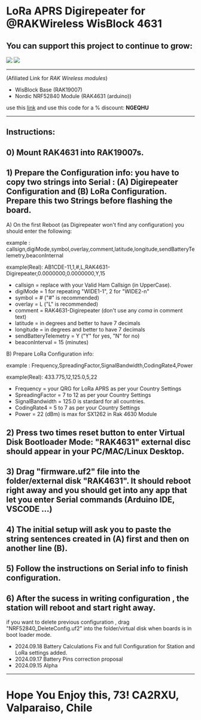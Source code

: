 # LoRa APRS Digirepeater for @RAKWireless WisBlock 4631

## You can support this project to continue to grow:

[<img src="https://github.com/richonguzman/LoRa_APRS_Tracker/blob/main/images/github-sponsors.png">](https://github.com/sponsors/richonguzman)     [<img src="https://github.com/richonguzman/LoRa_APRS_Tracker/blob/main/images/paypalme.png">](http://paypal.me/richonguzman)


____________________________________________________

(Afiliated Link for _RAK Wireless modules_)
- WisBlock Base (RAK19007)
- Nordic NRF52840 Module (RAK4631 (arduino))


use this [link](https://url887.kickbooster.me/ls/click?upn=u001.rQqRChuldMyo9N3mcAI-2Bf2HF4aYB25xf7FmEbkTD-2BJPmW97aq6-2B-2FsJ-2Bmlj5qFSiRdEpe_HprRZeuCAf4z5NFKRFYVqVTXOS-2BXsX0r3A0LUEEvoKoVT4iXCw6WQzI4ENLL8PaHnA5P-2FfDxuqrI3BcZFumGrXLnv2loo9gjcgIq9nFjxNVnpvRELoEngdGoZ2c6LLp9d5dG2XTKk392BOczHQ4-2FI0zKhFh-2Bb0WE4jPKmIqiFNgFcgzMUX7xZbXw0clvgX1O73KOkJ8DxmsiqLmjWPqedJyfiYfDYsb-2Bcnj6SBY-2FQluqo3JG-2BszK7JDHe-2BUxc-2FjfIDyALruYuOxxrU0z4dO0-2Fw-3D-3D) and use this code for a % discount: **NGEQHU**

____________________________________________________


## Instructions:

## 0) Mount RAK4631 into RAK19007s.

## 1) Prepare the Configuration info: you have to copy two strings into __Serial__ : (A) Digirepeater Configuration and (B) LoRa Configuration. Prepare this two Strings before flashing the board.

A) On the first Reboot (as Digirepeater won't find any configuration) you should enter the following:

example      : callsign,digiMode,symbol,overlay,comment,latitude,longitude,sendBatteryTelemetry,beaconInternal

example(Real): AB1CDE-11,1,#,L,RAK4631-Digirepeater,0.0000000,0.0000000,Y,15


- callsign             = replace with your Valid Ham Callsign (in UpperCase).
- digiMode             = 1 for repeating "WIDE1-1", 2 for "WIDE2-n"
- symbol               = # ("#" is recommended)
- overlay              = L ("L" is recommended)
- comment              = RAK4631-Digirepeater (don't use any *coma* in comment text)
- latitude             = in degrees and better to have 7 decimals
- longitude            = in degrees and better to have 7 decimals
- sendBatteryTelemetry = Y ("Y" for yes, "N" for no)
- beaconInterval       = 15 (minutes)

B) Prepare LoRa Configuration info:

example      : Frequency,SpreadingFactor,SignalBandwidth,CodingRate4,Power

example(Real): 433.775,12,125.0,5,22

- Frequency       = your QRG for LoRa APRS as per your Country Settings
- SpreadingFactor = 7 to 12 as per your Country Settings
- SignalBandwidth = 125.0 is stardard for all countries.
- CodingRate4     = 5 to 7 as per your Country Settings
- Power           = 22 (dBm) is max for SX1262 in Rak 4630 Module


## 2) Press two times reset button to enter Virtual Disk Bootloader Mode: "RAK4631" external disc should appear in your PC/MAC/Linux Desktop.

## 3) Drag "firmware.uf2" file into the folder/external disk "RAK4631". It should reboot right away and you should get into any app that let you enter __Serial__ commands (Arduino IDE, VSCODE ...)

## 4) The initial setup will ask you to paste the string sentences created in __(A)__ first and then on another line __(B)__.

## 5) Follow the instructions on __Serial__ info to finish configuration.

## 6) After the sucess in writing configuration , the station will reboot and start right away.

   
if you want to delete previous configuration , drag "NRF52840_DeleteConfig.uf2" into the folder/virtual disk when boards is in boot loader mode.

- 2024.09.18 Battery Calculations Fix and full Configuration for Station and LoRa settings added.
- 2024.09.17 Battery Pins correction proposal
- 2024.09.15 Alpha

___________________________________________________

# Hope You Enjoy this, 73! CA2RXU, Valparaiso, Chile